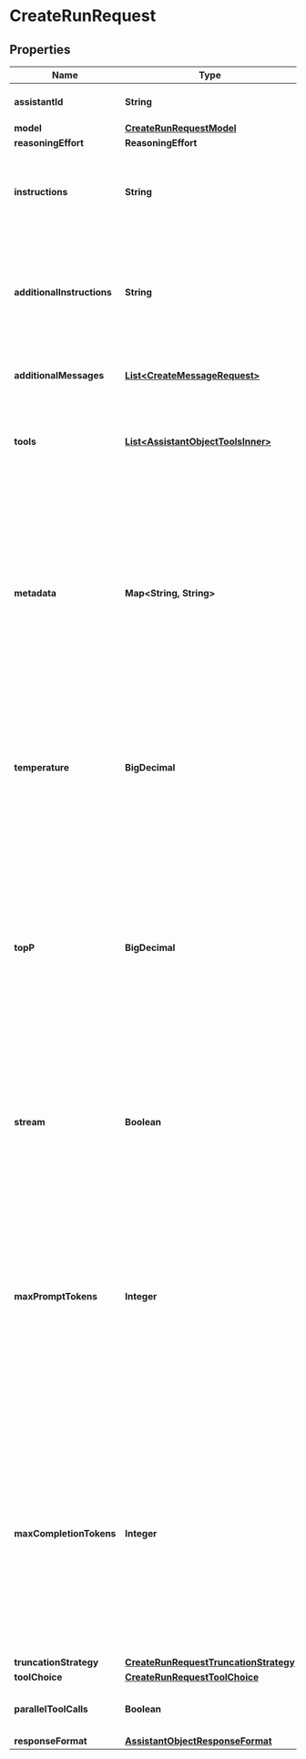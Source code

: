

# CreateRunRequest


## Properties

| Name | Type | Description | Notes |
|------------ | ------------- | ------------- | -------------|
|**assistantId** | **String** | The ID of the [assistant](/docs/api-reference/assistants) to use to execute this run. |  |
|**model** | [**CreateRunRequestModel**](CreateRunRequestModel.md) |  |  [optional] |
|**reasoningEffort** | **ReasoningEffort** |  |  [optional] |
|**instructions** | **String** | Overrides the [instructions](/docs/api-reference/assistants/createAssistant) of the assistant. This is useful for modifying the behavior on a per-run basis. |  [optional] |
|**additionalInstructions** | **String** | Appends additional instructions at the end of the instructions for the run. This is useful for modifying the behavior on a per-run basis without overriding other instructions. |  [optional] |
|**additionalMessages** | [**List&lt;CreateMessageRequest&gt;**](CreateMessageRequest.md) | Adds additional messages to the thread before creating the run. |  [optional] |
|**tools** | [**List&lt;AssistantObjectToolsInner&gt;**](AssistantObjectToolsInner.md) | Override the tools the assistant can use for this run. This is useful for modifying the behavior on a per-run basis. |  [optional] |
|**metadata** | **Map&lt;String, String&gt;** | Set of 16 key-value pairs that can be attached to an object. This can be useful for storing additional information about the object in a structured format, and querying for objects via API or the dashboard.  Keys are strings with a maximum length of 64 characters. Values are strings with a maximum length of 512 characters.  |  [optional] |
|**temperature** | **BigDecimal** | What sampling temperature to use, between 0 and 2. Higher values like 0.8 will make the output more random, while lower values like 0.2 will make it more focused and deterministic.  |  [optional] |
|**topP** | **BigDecimal** | An alternative to sampling with temperature, called nucleus sampling, where the model considers the results of the tokens with top_p probability mass. So 0.1 means only the tokens comprising the top 10% probability mass are considered.  We generally recommend altering this or temperature but not both.  |  [optional] |
|**stream** | **Boolean** | If &#x60;true&#x60;, returns a stream of events that happen during the Run as server-sent events, terminating when the Run enters a terminal state with a &#x60;data: [DONE]&#x60; message.  |  [optional] |
|**maxPromptTokens** | **Integer** | The maximum number of prompt tokens that may be used over the course of the run. The run will make a best effort to use only the number of prompt tokens specified, across multiple turns of the run. If the run exceeds the number of prompt tokens specified, the run will end with status &#x60;incomplete&#x60;. See &#x60;incomplete_details&#x60; for more info.  |  [optional] |
|**maxCompletionTokens** | **Integer** | The maximum number of completion tokens that may be used over the course of the run. The run will make a best effort to use only the number of completion tokens specified, across multiple turns of the run. If the run exceeds the number of completion tokens specified, the run will end with status &#x60;incomplete&#x60;. See &#x60;incomplete_details&#x60; for more info.  |  [optional] |
|**truncationStrategy** | [**CreateRunRequestTruncationStrategy**](CreateRunRequestTruncationStrategy.md) |  |  [optional] |
|**toolChoice** | [**CreateRunRequestToolChoice**](CreateRunRequestToolChoice.md) |  |  [optional] |
|**parallelToolCalls** | **Boolean** | Whether to enable [parallel function calling](/docs/guides/function-calling#configuring-parallel-function-calling) during tool use. |  [optional] |
|**responseFormat** | [**AssistantObjectResponseFormat**](AssistantObjectResponseFormat.md) |  |  [optional] |



